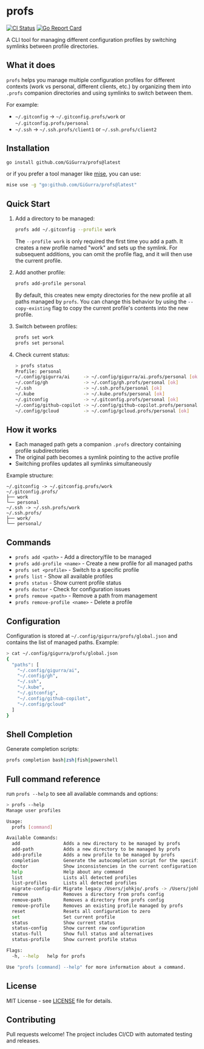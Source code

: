 # profs

[![CI Status](https://github.com/GiGurra/profs/actions/workflows/ci.yml/badge.svg)](https://github.com/GiGurra/profs/actions/workflows/ci.yml)
[![Go Report Card](https://goreportcard.com/badge/github.com/GiGurra/profs)](https://goreportcard.com/report/github.com/GiGurra/profs)

A CLI tool for managing different configuration profiles by switching symlinks between profile directories.

## What it does

`profs` helps you manage multiple configuration profiles for different contexts (work vs personal, different clients,
etc.) by organizing them into `.profs` companion directories and using symlinks to switch between them.

For example:

- `~/.gitconfig` → `~/.gitconfig.profs/work` or `~/.gitconfig.profs/personal`
- `~/.ssh` → `~/.ssh.profs/client1` or `~/.ssh.profs/client2`

## Installation

```bash
go install github.com/GiGurra/profs@latest
```

or if you prefer a tool manager like [mise](https://github.com/jdx/mise), you can use:

```bash
mise use -g "go:github.com/GiGurra/profs@latest"
```

## Quick Start

1. Add a directory to be managed:
   ```bash
   profs add ~/.gitconfig --profile work
   ```
   The `--profile work` is only required the first time you add a path.
   It creates a new profile named "work" and sets up the symlink. For subsequent additions,
   you can omit the profile flag, and it will then use the current profile.

2. Add another profile:
   ```bash
   profs add-profile personal
   ```
   By default, this creates new empty directories for the new profile at all paths managed by `profs`.
   You can change this behavior by using the `--copy-existing` flag to copy the current profile's 
   contents into the new profile.

3. Switch between profiles:
   ```bash
   profs set work
   profs set personal
   ```

4. Check current status:
   ```bash
   > profs status
   Profile: personal
   ~/.config/gigurra/ai     -> ~/.config/gigurra/ai.profs/personal [ok]
   ~/.config/gh             -> ~/.config/gh.profs/personal [ok]
   ~/.ssh                   -> ~/.ssh.profs/personal [ok]
   ~/.kube                  -> ~/.kube.profs/personal [ok]
   ~/.gitconfig             -> ~/.gitconfig.profs/personal [ok]
   ~/.config/github-copilot -> ~/.config/github-copilot.profs/personal [ok]
   ~/.config/gcloud         -> ~/.config/gcloud.profs/personal [ok]
   ```

## How it works

- Each managed path gets a companion `.profs` directory containing profile subdirectories
- The original path becomes a symlink pointing to the active profile
- Switching profiles updates all symlinks simultaneously

Example structure:

```
~/.gitconfig -> ~/.gitconfig.profs/work
~/.gitconfig.profs/
├── work
└── personal
~/.ssh -> ~/.ssh.profs/work
~/.ssh.profs/
├── work/
└── personal/
```

## Commands

- `profs add <path>` - Add a directory/file to be managed
- `profs add-profile <name>` - Create a new profile for all managed paths
- `profs set <profile>` - Switch to a specific profile
- `profs list` - Show all available profiles
- `profs status` - Show current profile status
- `profs doctor` - Check for configuration issues
- `profs remove <path>` - Remove a path from management
- `profs remove-profile <name>` - Delete a profile

## Configuration

Configuration is stored at `~/.config/gigurra/profs/global.json` and contains the list of managed paths.
Example:
```bash
> cat ~/.config/gigurra/profs/global.json
{
  "paths": [
    "~/.config/gigurra/ai",
    "~/.config/gh",
    "~/.ssh",
    "~/.kube",
    "~/.gitconfig",
    "~/.config/github-copilot",
    "~/.config/gcloud"
  ]
}
```

## Shell Completion

Generate completion scripts:

```bash
profs completion bash|zsh|fish|powershell
```

## Full command reference

run `profs --help` to see all available commands and options:

```bash
> profs --help
Manage user profiles

Usage:
  profs [command]

Available Commands:
  add                Adds a new directory to be managed by profs
  add-path           Adds a new directory to be managed by profs
  add-profile        Adds a new profile to be managed by profs
  completion         Generate the autocompletion script for the specified shell
  doctor             Show inconsistencies in the current configuration
  help               Help about any command
  list               Lists all detected profiles
  list-profiles      Lists all detected profiles
  migrate-config-dir Migrate legacy /Users/johkjo/.profs -> /Users/johkjo/.config/gigurra/profs
  remove             Removes a directory from profs config
  remove-path        Removes a directory from profs config
  remove-profile     Removes an existing profile managed by profs
  reset              Resets all configuration to zero
  set                Set current profile
  status             Show current status
  status-config      Show current raw configuration
  status-full        Show full status and alternatives
  status-profile     Show current profile status

Flags:
  -h, --help   help for profs

Use "profs [command] --help" for more information about a command.
```

## License

MIT License - see [LICENSE](LICENSE) file for details.

## Contributing

Pull requests welcome! The project includes CI/CD with automated testing and releases.